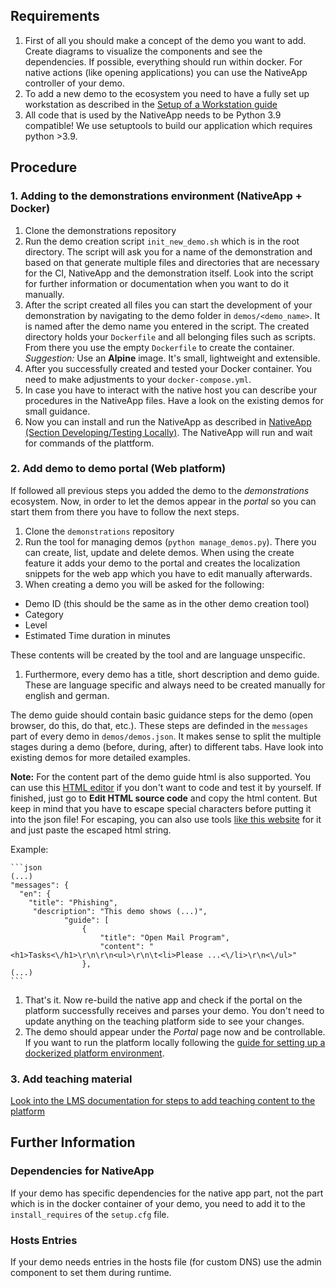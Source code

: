 ## Requirements

1. First of all you should make a concept of the demo you want to add. Create diagrams to visualize the components and see the dependencies. If possible, everything should run within docker. For native actions (like opening applications) you can use the NativeApp controller of your demo.  
1. To add a new demo to the ecosystem you need to have a fully set up workstation as described in the [Setup of a Workstation guide](setup/client_setup.md)
1. All code that is used by the NativeApp needs to be Python 3.9 compatible! We use setuptools to build our application which requires python >3.9.

## Procedure

### 1. Adding to the demonstrations environment (NativeApp + Docker)

1. Clone the demonstrations repository
1. Run the demo creation script `init_new_demo.sh` which is in the root directory. The script will ask you for a name of the demonstration and based on that generate multiple files and directories that are necessary for the CI, NativeApp and the demonstration itself. Look into the script for further information or documentation when you want to do it manually.
1. After the script created all files you can start the development of your demonstration by navigating to the demo folder in `demos/<demo_name>`. It is named after the demo name you entered in the script. The created directory holds your `Dockerfile` and all belonging files such as scripts. From there you use the empty `Dockerfile` to create the container. _Suggestion:_ Use an **Alpine** image. It's small, lightweight and extensible.
1. After you successfully created and tested your Docker container. You need to make adjustments to your `docker-compose.yml`.
1. In case you have to interact with the native host you can describe your procedures in the NativeApp files. Have a look on the existing demos for small guidance.
1. Now you can install and run the NativeApp as described in [NativeApp (Section Developing/Testing Locally)](/Demonstrations/Native-App#developingtesting-locally). The NativeApp will run and wait for commands of the plattform.

### 2. Add demo to demo portal (Web platform)

If followed all previous steps you added the demo to the _demonstrations_ ecosystem. Now, in order to let the demos appear in the _portal_ so you can start them from there you have to follow the next steps.

1. Clone the `demonstrations` repository
1. Run the tool for managing demos (`python manage_demos.py`). There you can create, list, update and delete demos. When using the create feature it adds your demo to the portal and creates the localization snippets for the web app which you have to edit manually afterwards.
1. When creating a demo you will be asked for the following:

* Demo ID (this should be the same as in the other demo creation tool)
* Category
* Level
* Estimated Time duration in minutes

These contents will be created by the tool and are language unspecific.

1. Furthermore, every demo has a title, short description and demo guide. These are language specific and always need to be created manually for english and german.

The demo guide should contain basic guidance steps for the demo (open browser, do this, do that, etc.). These steps are definded in the `messages` part of every demo in `demos/demos.json`.
It makes sense to split the multiple stages during a demo (before, during, after) to different tabs. Have look into existing demos for more detailed examples.

**Note:** For the content part of the demo guide html is also supported. You can use this [HTML editor](https://onlinehtmleditor.dev/) if you don't want to code and test it by yourself. If finished, just go to **Edit HTML source code** and copy the html content. But keep in mind that you have to escape special characters before putting it into the json file! For escaping, you can also use tools [like this website](https://www.freeformatter.com/json-escape.html) for it and just paste the escaped html string.

Example:

    ```json
    (...)
    "messages": {
      "en": {
        "title": "Phishing",
         "description": "This demo shows (...)",
                "guide": [
                    {
                        "title": "Open Mail Program",
                        "content": "<h1>Tasks<\/h1>\r\n\r\n<ul>\r\n\t<li>Please ...<\/li>\r\n<\/ul>"
                    },
    (...)
    ```

1. That's it. Now re-build the native app and check if the portal on the platform successfully receives and parses your demo. You don't need to update anything on the teaching platform side to see your changes.
1. The demo should appear under the _Portal_ page now and be controllable. If you want to run the platform locally following the [guide for setting up a dockerized platform environment](Platform/Setup-Dev-Environment-for-Teaching-Platform#dockerized-dev-environment).

### 3. Add teaching material

[Look into the LMS documentation for steps to add teaching content to the platform](Platform/Concept#editing-teaching-content-via-the-learning-management-system-lms)

## Further Information

### Dependencies for NativeApp

If your demo has specific dependencies for the native app part, not the part which is in the docker container of your demo, you need to add it to the `install_requires` of the `setup.cfg` file.

### Hosts Entries

If your demo needs entries in the hosts file (for custom DNS) use the admin component to set them during runtime.

